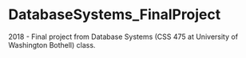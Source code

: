 # DatabaseSystems_FinalProject
 2018 - Final project from Database Systems (CSS 475 at University of Washington Bothell) class.
